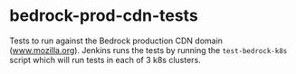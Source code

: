 # bedrock-prod-cdn-tests

Tests to run against the Bedrock production CDN domain (www.mozilla.org).
Jenkins runs the tests by running the `test-bedrock-k8s` script which will run tests in
each of 3 k8s clusters.
